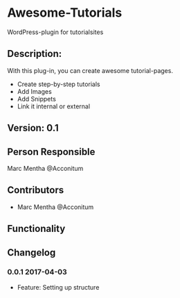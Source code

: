 # Awesome-Tutorials

WordPress-plugin for tutorialsites

## Description:

With this plug-in, you can create awesome tutorial-pages.
* Create step-by-step tutorials
* Add Images
* Add Snippets
* Link it internal or external

## Version: 0.1

## Person Responsible

Marc Mentha @Acconitum

## Contributors

* Marc Mentha @Acconitum

## Functionality

## Changelog

### 0.0.1 2017-04-03

* Feature: Setting up structure
